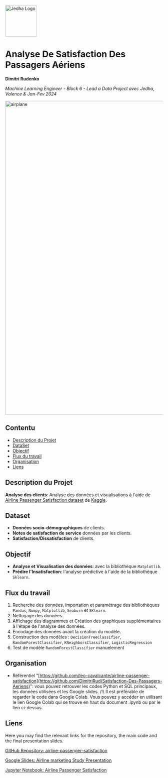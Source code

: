 <img src="https://github.com/DimitriRud/Satisfaction-Des-Passagers-Aeriens/assets/79415358/bdfe9be2-f124-45ed-a88d-9c6cd392c733)" alt="Jedha Logo" width="100"/>

# Analyse De Satisfaction Des Passagers Aériens
**Dimitri Rudenko**

*Machine Learning Engineer - Block 6 - Lead a Data Project avec Jedha, Valence & Jan-Fev 2024*

<img src="https://github.com/DimitriRud/Satisfaction-Des-Passagers-Aeriens/assets/79415358/9555814d-f9b0-4285-b992-a50aab227953" alt="airplane" width="1000"/>

## Contentu
- [Description du Projet](#Description-du-Projet)
- [DataSet](#Dataset)
- [Objectif](#objectif)
- [Flux du travail](#flux-du-travail)
- [Organisation](#organisation)
- [Liens](#liens)

## Description du Projet
**Analyse des clients**: Analyse des données et visualisations à l'aide de [Airline Passenger Satisfaction dataset](https://www.kaggle.com/teejmahal20/airline-passenger-satisfaction) de [Kaggle](https://www.kaggle.com/).

## Dataset
- **Données socio-démographiques** de clients.
- **Notes de satisfaction de service** données par les clients.
- **Satisfaction/Dissatisfaction** de clients.

## Objectif
- **Analyse et Visualisation des données**: avec la bibliothèque `Matplotlib`.
- **Prédire l'Insatisfaction**: l'analyse prédictive à l'aide de la bibliothèque `Sklearn`.

## Flux du travail
1. Recherche des données, importation et paramétrage des bibliothèques `Pandas`, `Numpy`, `Matplotlib`, `Seaborn` et `SKlearn`.
2. Nettoyage des données.
3. Affichage des diagrammes et Création des graphiques supplémentaires à l'étape de l'analyse des données.
4. Encodage des données avant la création du modèle.
5. Construction des modèles : `DecisionTreeClassifier`, `RandomForestClassifier`, `KNeighborsClassifier`, `LogisticRegression`
6. Test de modèle `RandomForestClassifier` manuelement

## Organisation
- Référentiel "[https://github.com/leo-cavalcante/airline-passenger-satisfaction](https://github.com/DimitriRud/Satisfaction-Des-Passagers-Aeriens)":
  vous pouvez retrouver les codes Python et SQL principaux, les données utilisées et les Google slides.
  /!\ Il est préférable de regarder le code dans Google Colab. Vous pouvez y accéder en utilisant le lien Google Colab qui se trouve en haut du document .ipynb ou par le lien ci-dessus.

## Liens
Here you may find the relevant links for the repository, the main code and the final presentation slides.

[GitHub Repository: airline-passenger-satisfaction](https://github.com/DimitriRud/Satisfaction-Des-Passagers-Aeriens)

[Google Slides: Airline marketing Study Presentation](https://docs.google.com/presentation/d/1xZyP2aMUz77MkY--vplO-l3r51uxLXpX2c8ILC20iGc/edit)

[Jupyter Notebook: Airline Passenger Satisfaction](https://github.com/leo-cavalcante/airline-passenger-satisfaction/blob/main/Airline%20Passenger%20Satisfaction.ipynb)  

